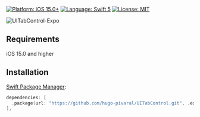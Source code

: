 <p>
<a href="https://developer.apple.com/ios" target="_blank"><img src="https://img.shields.io/badge/Platform-iOS_15+-blue.svg" alt="Platform: iOS 15.0+" /></a>
<a href="https://developer.apple.com/swift" target="_blank"><img src="https://img.shields.io/badge/Language-Swift_5-orange.svg" alt="Language: Swift 5" /></a>
<a href="https://github.com/hugo-pivaral/UITabControl/blob/main/LICENSE" target="_blank"><img src="https://img.shields.io/badge/License-MIT-blueviolet.svg" alt="License: MIT" /></a>
</p>

![UITabControl-Expo](https://user-images.githubusercontent.com/18062144/171046764-24088d4c-30ff-4d95-8d2e-2b166748e6a8.png)

## Requirements
iOS 15.0 and higher

## Installation

<a href="https://swift.org/package-manager/" target="_blank">Swift Package Manager</a>:

```swift
dependencies: [
  .package(url: "https://github.com/hugo-pivaral/UITabControl.git", .exact("1.0.0")),
],
```
